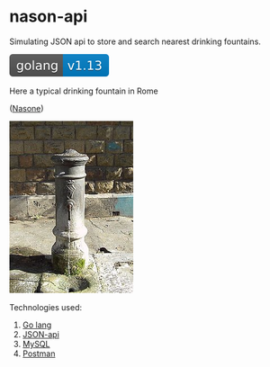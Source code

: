 # nason-api
Simulating JSON api to store and search nearest drinking fountains.

![golangversion](https://github.com/edoardottt/nason-api/blob/master/images/golang.svg)


Here a typical drinking fountain in Rome

([Nasone](https://en.wikipedia.org/wiki/Nasone))

![Nasone](https://github.com/edoardottt/nason-api/blob/master/images/nasone.JPG)


Technologies used:

1. [Go lang](https://golang.org/)
2. [JSON-api](https://jsonapi.org/)
3. [MySQL](https://www.mysql.com)
4. [Postman](https://www.postman.com/)
